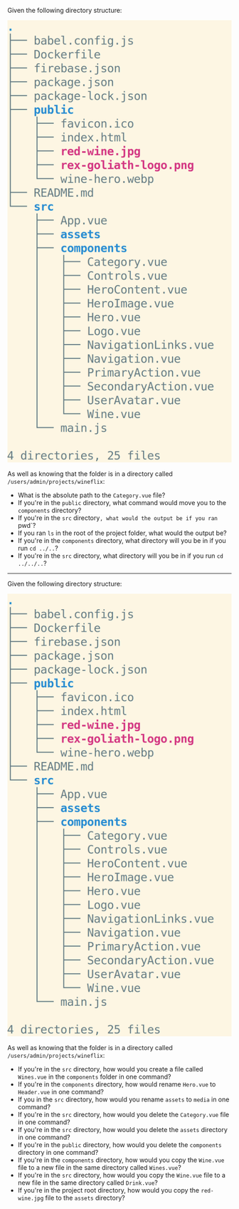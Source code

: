 Given the following directory structure:

![CLI directory structure](assets/wineflix.png)

As well as knowing that the folder is in a directory called `/users/admin/projects/wineflix`:

* What is the absolute path to the `Category.vue` file?
* If you're in the `public` directory, what command would move you to the `components` directory?
* If you're in the `src` directory`, what would the output be if you ran `pwd`?
* If you ran `ls` in the root of the project folder, what would the output be?
* If you're in the `components` directory, what directory will you be in if you run `cd ../..`?
* If you're in the `src` directory, what directory will you be in if you run `cd ../../..`?

---

Given the following directory structure:

![CLI directory structure](assets/wineflix.png)

As well as knowing that the folder is in a directory called `/users/admin/projects/wineflix`:


* If you're in the `src` directory, how would you create a file called `Wines.vue` in the `components` folder in one command?
* If you're in the `components` directory, how would rename `Hero.vue` to `Header.vue` in one command?
* If you in the `src` directory, how would you rename `assets` to `media` in one command?
* If you're in the `src` directory, how would you delete the `Category.vue` file in one command?
* If you're in the `src` directory, how would you delete the `assets` directory in one command?
* If you're in the `public` directory, how would you delete the `components` directory in one command?
* If you're in the `components` directory, how would you copy the `Wine.vue` file to a new file in the same directory called `Wines.vue`?
* If you're in the `src` directory, how would you copy the `Wine.vue` file to a new file in the same directory called `Drink.vue`?
* If you're in the project root directory, how would you copy the `red-wine.jpg` file to the `assets` directory?
